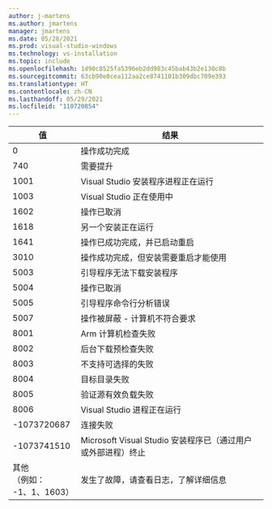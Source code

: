 ```yaml
---
author: j-martens
ms.author: jmartens
manager: jmartens
ms.date: 05/28/2021
ms.prod: visual-studio-windows
ms.technology: vs-installation
ms.topic: include
ms.openlocfilehash: 1d90c8525fa5396eb2dd983c45bab43b2e130c8b
ms.sourcegitcommit: 63cb90e8cea112aa2ce8741101b309dbc709e393
ms.translationtype: HT
ms.contentlocale: zh-CN
ms.lasthandoff: 05/29/2021
ms.locfileid: "110720854"
---
```

| 值 | **结果** |
| --------- | ---------- |
| 0 | 操作成功完成 |
| 740 | 需要提升 |
| 1001 | Visual Studio 安装程序进程正在运行 |
| 1003 | Visual Studio 正在使用中 |
| 1602 | 操作已取消 |
| 1618 | 另一个安装正在运行 |
| 1641 | 操作已成功完成，并已启动重启 |
| 3010 | 操作成功完成，但安装需要重启才能使用 |
| 5003 | 引导程序无法下载安装程序 |
| 5004 | 操作已取消 |
| 5005 | 引导程序命令行分析错误 |
| 5007 | 操作被屏蔽 - 计算机不符合要求 |
| 8001 | Arm 计算机检查失败 |
| 8002 | 后台下载预检查失败 |
| 8003 | 不支持可选择的失败 |
| 8004 | 目标目录失败 |
| 8005 | 验证源有效负载失败 |
| 8006 | Visual Studio 进程正在运行 |
| -1073720687 | 连接失败 |
| -1073741510 | Microsoft Visual Studio 安装程序已（通过用户或外部进程）终止 |
| 其他<br>（例如：<br>-1、1、1603） | 发生了故障，请查看日志，了解详细信息 |
